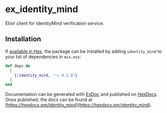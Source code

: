 # ex_identity_mind

Elixir client for IdentityMind verification service.

## Installation

If [available in Hex](https://hex.pm/docs/publish), the package can be installed
by adding `identity_mind` to your list of dependencies in `mix.exs`:

```elixir
def deps do
  [
    {:identity_mind, "~> 0.1.0"}
  ]
end
```

Documentation can be generated with [ExDoc](https://github.com/elixir-lang/ex_doc)
and published on [HexDocs](https://hexdocs.pm). Once published, the docs can
be found at [https://hexdocs.pm/identity_mind](https://hexdocs.pm/identity_mind).
